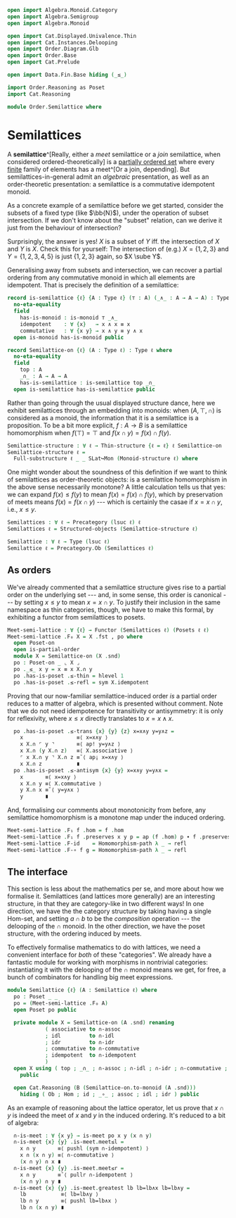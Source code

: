 ```agda
open import Algebra.Monoid.Category
open import Algebra.Semigroup
open import Algebra.Monoid

open import Cat.Displayed.Univalence.Thin
open import Cat.Instances.Delooping
open import Order.Diagram.Glb
open import Order.Base
open import Cat.Prelude

open import Data.Fin.Base hiding (_≤_)

import Order.Reasoning as Poset
import Cat.Reasoning

module Order.Semilattice where
```

# Semilattices

A **semilattice**^[Really, either a _meet_ semilattice or a _join_
semilattice, when considered ordered-theoretically] is a [partially
ordered set] where every [finite] family of elements has a meet^[Or a
join, depending]. But semilattices-in-general admit an _algebraic_
presentation, as well as an order-theoretic presentation: a semilattice
is a commutative idempotent monoid.

As a concrete example of a semilattice before we get started, consider
the subsets of a fixed type (like $\bb{N}$), under the operation of
subset intersection. If we don't know about the "subset" relation, can
we derive it just from the behaviour of intersection?

Surprisingly, the answer is yes! $X$ is a subset of $Y$ iff. the
intersection of $X$ and $Y$ is $X$. Check this for yourself: The
intersection of (e.g.) $X = \{ 1, 2, 3 \}$ and $Y = \{ 1, 2, 3, 4, 5 \}$
is just $\{ 1, 2, 3 \}$ again, so $X \sube Y$.

Generalising away from subsets and intersection, we can recover a
partial ordering from any commutative monoid in which all elements are
idempotent. That is precisely the definition of a semilattice:

[partially ordered set]: Order.Base.html
[finite]: Data.Fin.Base.html

```agda
record is-semilattice {ℓ} {A : Type ℓ} (⊤ : A) (_∧_ : A → A → A) : Type ℓ where
  no-eta-equality
  field
    has-is-monoid : is-monoid ⊤ _∧_
    idempotent    : ∀ {x}   → x ∧ x ≡ x
    commutative   : ∀ {x y} → x ∧ y ≡ y ∧ x
  open is-monoid has-is-monoid public

record Semilattice-on {ℓ} (A : Type ℓ) : Type ℓ where
  no-eta-equality
  field
    top : A
    _∩_ : A → A → A
    has-is-semilattice : is-semilattice top _∩_
  open is-semilattice has-is-semilattice public
```

<!--
```agda
  to-monoid : Monoid-on A
  to-monoid = record { has-is-monoid = has-is-monoid }

  ⋂ : ∀ {n} (f : Fin n → A) → A
  ⋂ {zero} f  = top
  ⋂ {suc n} f = f fzero ∩ ⋂ (λ i → f (fsuc i))

private unquoteDecl eqv = declare-record-iso eqv (quote is-semilattice)

is-semilattice-is-prop
  : ∀ {ℓ} {A : Type ℓ} (t : A) (m : A → A → A)
  → is-prop (is-semilattice t m)
is-semilattice-is-prop {A = A} t m x = Iso→is-hlevel 1 eqv (hlevel 1) x
  where instance
    h-l-a : H-Level A 2
    h-l-a = basic-instance 2 (is-semilattice.has-is-set x)
```
-->

Rather than going through the usual displayed structure dance, here we
exhibit semilattices through an embedding into monoids: when $(A, \top,
\cap)$ is considered as a monoid, the information that it is a
semilattice is a proposition. To be a bit more explicit, $f : A \to B$
is a semilattice homomorphism when $f(\top) = \top$ and $f(x \cap y) =
f(x) \cap f(y)$.

```agda
Semilattice-structure : ∀ ℓ → Thin-structure {ℓ = ℓ} ℓ Semilattice-on
Semilattice-structure ℓ =
  Full-substructure ℓ _ _ SLat↪Mon (Monoid-structure ℓ) where
```

<!--
```agda
  SLat↪Mon : ∀ x → Semilattice-on x ↣ Monoid-on x
  SLat↪Mon x .fst = Semilattice-on.to-monoid
  SLat↪Mon x .snd a (S , p) (T , q) = Σ-pathp {A = Semilattice-on x}
    (λ { i .Semilattice-on.top → (p ∙ sym q) i .Monoid-on.identity
       ; i .Semilattice-on._∩_ → (p ∙ sym q) i .Monoid-on._⋆_
       ; i .Semilattice-on.has-is-semilattice → r i
       })
    (λ { i j .Monoid-on.identity → sq j i .Monoid-on.identity
       ; i j .Monoid-on._⋆_ → sq j i .Monoid-on._⋆_
       ; i j .Monoid-on.has-is-monoid →
         is-prop→squarep (λ i j → hlevel {T = is-monoid (sq j i .Monoid-on.identity) (sq j i .Monoid-on._⋆_)} 1)
           (λ i → r i .is-semilattice.has-is-monoid)
           (λ i → p i .Monoid-on.has-is-monoid)
           (λ i → q i .Monoid-on.has-is-monoid)
           (λ _ → a .Monoid-on.has-is-monoid) i j
        })
    where
      r = is-prop→pathp
        (λ i → is-semilattice-is-prop ((p ∙ sym q) i .Monoid-on.identity) ((p ∙ sym q) i .Monoid-on._⋆_))
        (S .Semilattice-on.has-is-semilattice) (T .Semilattice-on.has-is-semilattice)
      sq : Square p (p ∙ sym q) refl q
      sq i j = hcomp (i ∨ ∂ j) λ where
        k (k = i0) → p j
        k (i = i1) → p (j ∨ k)
        k (j = i0) → p (i ∧ k)
        k (j = i1) → q (i ∨ ~ k)
```
-->

One might wonder about the soundness of this definition if we want to
think of semilattices as order-theoretic objects: is a semilattice
homomorphism in the above sense necessarily monotone? A little
calculation tells us that yes: we can expand $f(x) \le f(y)$ to mean
$f(x) = f(x) \cap f(y)$, which by preservation of meets means $f(x) =
f(x \cap y)$ --- which is certainly the casae if $x = x \cap y$, i.e.,
$x \le y$.

```agda
Semilattices : ∀ ℓ → Precategory (lsuc ℓ) ℓ
Semilattices ℓ = Structured-objects (Semilattice-structure ℓ)

Semilattice : ∀ ℓ → Type (lsuc ℓ)
Semilattice ℓ = Precategory.Ob (Semilattices ℓ)
```

<!--
```agda
record make-semilattice {ℓ} (A : Type ℓ) : Type ℓ where
  no-eta-equality
  field
    has-is-set  : is-set A
    top         : A
    op          : A → A → A
    idl         : ∀ {x} → op top x ≡ x
    associative : ∀ {x y z} → op x (op y z) ≡ op (op x y) z
    commutative : ∀ {x y} → op x y ≡ op y x
    idempotent  : ∀ {x} → op x x ≡ x

module _ where
  open Semilattice-on
  open is-semilattice
  open make-semilattice

  to-semilattice-on : ∀ {ℓ} {A : Type ℓ} → make-semilattice A → Semilattice-on A
  to-semilattice-on s .top = s .top
  to-semilattice-on s ._∩_ = s .op
  to-semilattice-on s .has-is-semilattice .has-is-monoid .has-is-semigroup .has-is-magma =
    record { has-is-set = s .has-is-set }
  to-semilattice-on s .has-is-semilattice .has-is-monoid .has-is-semigroup .associative =
    s .associative
  to-semilattice-on s .has-is-semilattice .has-is-monoid .idl = s .idl
  to-semilattice-on s .has-is-semilattice .has-is-monoid .idr = s .commutative ∙ s .idl
  to-semilattice-on s .has-is-semilattice .idempotent = s .idempotent
  to-semilattice-on s .has-is-semilattice .commutative = s .commutative

  to-semilattice : ∀ {ℓ} {A : Type ℓ} → make-semilattice A → Semilattice ℓ
  ∣ to-semilattice s .fst ∣ = _
  to-semilattice s .fst .is-tr = s .has-is-set
  to-semilattice s .snd = to-semilattice-on s

open Functor
```
-->

## As orders

We've already commented that a semilattice structure gives rise to a
partial order on the underlying set --- and, in some sense, this order
is canonical --- by setting $x \le y$ to mean $x = x \cap y$. To justify
their inclusion in the same namespace as thin categories, though, we
have to make this formal, by exhibiting a functor from semilattices to
posets.

```agda
Meet-semi-lattice : ∀ {ℓ} → Functor (Semilattices ℓ) (Posets ℓ ℓ)
Meet-semi-lattice .F₀ X = X .fst , po where
  open Poset-on
  open is-partial-order
  module X = Semilattice-on (X .snd)
  po : Poset-on _ ⌞ X ⌟
  po ._≤_ x y = x ≡ x X.∩ y
  po .has-is-poset .≤-thin = hlevel 1
  po .has-is-poset .≤-refl = sym X.idempotent
```

Proving that our now-familiar semilattice-induced order _is_ a partial
order reduces to a matter of algebra, which is presented without
comment. Note that we do not need idempotence for transitivity or
antisymmetry: it is only for reflexivity, where $x \le x$ directly
translates to $x = x \land x$.

```agda
  po .has-is-poset .≤-trans {x} {y} {z} x=x∧y y=y∧z =
    x                 ≡⟨ x=x∧y ⟩
    x X.∩ ⌜ y ⌝       ≡⟨ ap! y=y∧z ⟩
    x X.∩ (y X.∩ z)   ≡⟨ X.associative ⟩
    ⌜ x X.∩ y ⌝ X.∩ z ≡˘⟨ ap¡ x=x∧y ⟩
    x X.∩ z           ∎
  po .has-is-poset .≤-antisym {x} {y} x=x∧y y=y∧x =
    x       ≡⟨ x=x∧y ⟩
    x X.∩ y ≡⟨ X.commutative ⟩
    y X.∩ x ≡˘⟨ y=y∧x ⟩
    y       ∎
```

And, formalising our comments about monotonicity from before, any
semilattice homomorphism is a monotone map under the induced ordering.

```agda
Meet-semi-lattice .F₁ f .hom = f .hom
Meet-semi-lattice .F₁ f .preserves x y p = ap (f .hom) p ∙ f .preserves .Monoid-hom.pres-⋆ _ _
Meet-semi-lattice .F-id    = Homomorphism-path λ _ → refl
Meet-semi-lattice .F-∘ f g = Homomorphism-path λ _ → refl
```

## The interface

This section is less about the mathematics per se, and more about how we
formalise it. Semilattices (and lattices more generally) are an
interesting structure, in that they are category-like in two different
ways! In one direction, we have the the category structure by taking
having a single Hom-set, and setting $a \cap b$ to be the _composition_
operation --- the delooping of the $\cap$ monoid. In the other
direction, we have the poset structure, with the ordering induced by
meets.

To effectively formalise mathematics to do with lattices, we need a
convenient interface for _both_ of these "categories". We already have a
fantastic module for working with morphisms in nontrivial categories:
instantiating it with the delooping of the $\cap$ monoid means we get,
for free, a bunch of combinators for handling big meet expressions.

```agda
module Semilattice {ℓ} (A : Semilattice ℓ) where
  po : Poset _ _
  po = (Meet-semi-lattice .F₀ A)
  open Poset po public

  private module X = Semilattice-on (A .snd) renaming
            ( associative to ∩-assoc
            ; idl         to ∩-idl
            ; idr         to ∩-idr
            ; commutative to ∩-commutative
            ; idempotent  to ∩-idempotent
            )
  open X using ( top ; _∩_ ; ∩-assoc ; ∩-idl ; ∩-idr ; ∩-commutative ; ∩-idempotent ; ⋂ )
    public

  open Cat.Reasoning (B (Semilattice-on.to-monoid (A .snd)))
    hiding ( Ob ; Hom ; id ; _∘_ ; assoc ; idl ; idr ) public
```

As an example of reasoning about the lattice operator, let us prove that
$x \cap y$ is indeed the meet of $x$ and $y$ in the induced ordering.
It's reduced to a bit of algebra:

```agda
  ∩-is-meet : ∀ {x y} → is-meet po x y (x ∩ y)
  ∩-is-meet {x} {y} .is-meet.meet≤l =
    x ∩ y       ≡⟨ pushl (sym ∩-idempotent) ⟩
    x ∩ (x ∩ y) ≡⟨ ∩-commutative ⟩
    (x ∩ y) ∩ x ∎
  ∩-is-meet {x} {y} .is-meet.meet≤r =
    x ∩ y       ≡˘⟨ pullr ∩-idempotent ⟩
    (x ∩ y) ∩ y ∎
  ∩-is-meet {x} {y} .is-meet.greatest lb lb=lb∧x lb=lb∧y =
    lb           ≡⟨ lb=lb∧y ⟩
    lb ∩ y       ≡⟨ pushl lb=lb∧x ⟩
    lb ∩ (x ∩ y) ∎
```

<!--
```agda
  private module Y {x} {y} = is-meet (∩-is-meet {x} {y}) renaming (meet≤l to ∩≤l ; meet≤r to ∩≤r ; greatest to ∩-univ)
  open Y public

  ⋂-is-glb : ∀ {n} (f : Fin n → ⌞ A ⌟) → is-glb po f (⋂ f)
  ⋂-is-glb {zero} f .is-glb.glb≤fam ()
  ⋂-is-glb {zero} f .is-glb.greatest lb′ x = sym ∩-idr
  ⋂-is-glb {suc n} f = go where
    those : is-glb po (λ i → f (fsuc i)) _
    those = ⋂-is-glb _

    go : is-glb po f (f fzero ∩ ⋂ (λ i → f (fsuc i)))
    go .is-glb.glb≤fam fzero = ∩≤l
    go .is-glb.glb≤fam (fsuc i) =
      f fzero ∩ ⋂ (λ i → f (fsuc i))   ≤⟨ ∩≤r ⟩
      ⋂ (λ i → f (fsuc i))             ≤⟨ those .is-glb.glb≤fam i ⟩
      f (fsuc i)                       ≤∎
    go .is-glb.greatest lb′ f≤lb′ =
      ∩-univ lb′ (f≤lb′ fzero) (those .is-glb.greatest lb′ (λ i → f≤lb′ (fsuc i)))

module
  _ {ℓ} (A B : Semilattice ℓ) (f : Precategory.Hom (Semilattices ℓ) A B)
  where
  private
    module A = Semilattice A
    module B = Semilattice B
    open Monoid-hom

  slat-pres-⋂ : ∀ {n} (d : Fin n → ⌞ A ⌟) → f # A.⋂ d ≡ B.⋂ (λ i → f # d i)
  slat-pres-⋂ {n = zero} d = f .preserves .pres-id
  slat-pres-⋂ {n = suc n} d =
    f # (d fzero A.∩ A.⋂ (λ i → d (fsuc i)))   ≡⟨ f .preserves .pres-⋆ _ _ ⟩
    f # d fzero B.∩ f # A.⋂ (λ i → d (fsuc i)) ≡⟨ ap₂ B._∩_ refl (slat-pres-⋂ λ i → d (fsuc i)) ⟩
    f # d fzero B.∩ B.⋂ (λ i → f # d (fsuc i)) ∎
```
-->
